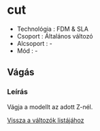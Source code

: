 # cut

* Technológia : FDM & SLA
* Csoport : Általános változó
* Alcsoport : -
* Mód : -

## Vágás

### Leírás

Vágja a modellt az adott Z-nél.

[Vissza a változók listájához](./)

